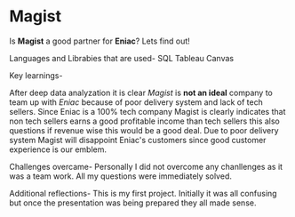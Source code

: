 # Magist
Is **Magist** a good partner for **Eniac**? Lets find out!

Languages and Librabies that are used-
SQL
Tableau
Canvas

Key learnings-

After deep data analyzation it is clear _Magist_ is **not an ideal** company to team up with _Eniac_ because of poor delivery system and lack of tech sellers. Since Eniac is a 100% tech company Magist is clearly indicates that non tech sellers earns a good profitable income than tech sellers this also questions if revenue wise this would be a good deal. Due to poor delivery system Magist will disappoint Eniac's customers since good customer experience is our emblem.

Challenges overcame-
Personally I did not overcome any chanllenges as it was a team work. All my questions were immediately solved.

Additional reflections-
This is my first project. Initially it was all confusing but once the presentation was being prepared they all made sense.
